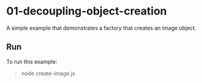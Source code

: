 # 01-decoupling-object-creation

A simple example that demonstrates a factory that creates  an Image object.

## Run

To run this example:

> node create-image.js
